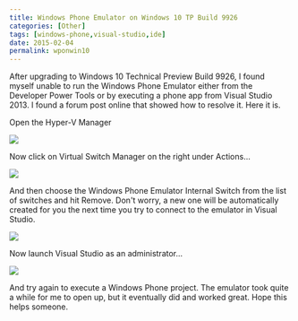 ```yaml
---
title: Windows Phone Emulator on Windows 10 TP Build 9926
categories: [Other]
tags: [windows-phone,visual-studio,ide]
date: 2015-02-04
permalink: wponwin10
---
```


After upgrading to Windows 10 Technical Preview Build 9926, I found myself unable to run the Windows Phone Emulator either from the Developer Power Tools or by executing a phone app from Visual Studio 2013.
I found a forum post online that showed how to resolve it. Here it is.

Open the Hyper-V Manager

![](/files/wponwin10_01.png)

Now click on Virtual Switch Manager on the right under Actions...

![](/files/wponwin10_02.png)

And then choose the Windows Phone Emulator Internal Switch from the list of switches and hit Remove. Don&#39;t worry, a new one will be automatically created for you the next time you try to connect to the emulator in Visual Studio.

![](/files/wponwin10_03.png)

Now launch Visual Studio as an administrator...

![](/files/wponwin10_04.png)

And try again to execute a Windows Phone project. The emulator took quite a while for me to open up, but it eventually did and worked great.
Hope this helps someone.